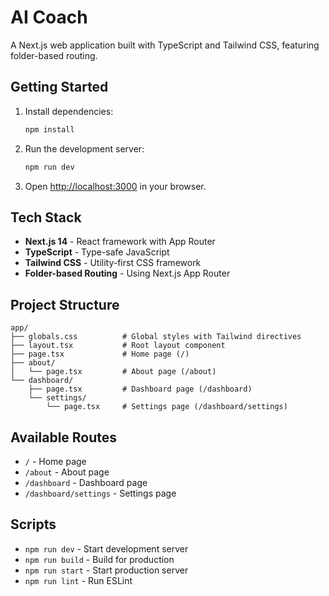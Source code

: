 # AI Coach

A Next.js web application built with TypeScript and Tailwind CSS, featuring folder-based routing.

## Getting Started

1. Install dependencies:
   ```bash
   npm install
   ```

2. Run the development server:
   ```bash
   npm run dev
   ```

3. Open [http://localhost:3000](http://localhost:3000) in your browser.

## Tech Stack

- **Next.js 14** - React framework with App Router
- **TypeScript** - Type-safe JavaScript
- **Tailwind CSS** - Utility-first CSS framework
- **Folder-based Routing** - Using Next.js App Router

## Project Structure

```
app/
├── globals.css          # Global styles with Tailwind directives
├── layout.tsx           # Root layout component
├── page.tsx             # Home page (/)
├── about/
│   └── page.tsx         # About page (/about)
└── dashboard/
    ├── page.tsx         # Dashboard page (/dashboard)
    └── settings/
        └── page.tsx     # Settings page (/dashboard/settings)
```

## Available Routes

- `/` - Home page
- `/about` - About page
- `/dashboard` - Dashboard page
- `/dashboard/settings` - Settings page

## Scripts

- `npm run dev` - Start development server
- `npm run build` - Build for production
- `npm run start` - Start production server
- `npm run lint` - Run ESLint
